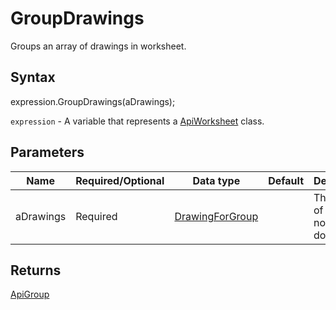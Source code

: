 # GroupDrawings

Groups an array of drawings in worksheet.

## Syntax

expression.GroupDrawings(aDrawings);

`expression` - A variable that represents a [ApiWorksheet](../ApiWorksheet.md) class.

## Parameters

| **Name** | **Required/Optional** | **Data type** | **Default** | **Description** |
| ------------- | ------------- | ------------- | ------------- | ------------- |
| aDrawings | Required | [DrawingForGroup](../../Enumeration/DrawingForGroup.md) |  | The array of drawings not in document. |

## Returns

[ApiGroup](../../ApiGroup/ApiGroup.md)